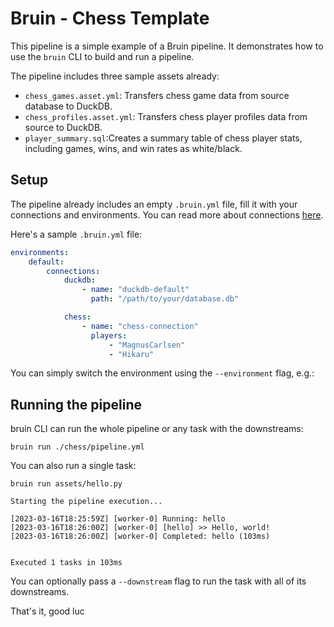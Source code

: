 # Bruin - Chess Template

This pipeline is a simple example of a Bruin pipeline. It demonstrates how to use the `bruin` CLI to build and run a pipeline.

The pipeline includes three sample assets already:
- `chess_games.asset.yml`: Transfers chess game data from source database to DuckDB.
- `chess_profiles.asset.yml`: Transfers chess player profiles data from source to DuckDB.
- `player_summary.sql`:Creates a summary table of chess player stats, including games, wins, and win rates as white/black.

## Setup
The pipeline already includes an empty `.bruin.yml` file, fill it with your connections and environments. You can read more about connections [here](https://bruin-data.github.io/bruin/connections/overview.html).

Here's a sample `.bruin.yml` file:

```yaml
environments:
    default:
        connections:
            duckdb:
                - name: "duckdb-default"
                  path: "/path/to/your/database.db"

            chess:
                - name: "chess-connection"
                  players:
                      - "MagnusCarlsen"
                      - "Hikaru"
```

You can simply switch the environment using the `--environment` flag, e.g.:


## Running the pipeline

bruin CLI can run the whole pipeline or any task with the downstreams:

```shell
bruin run ./chess/pipeline.yml
```

You can also run a single task:

```shell
bruin run assets/hello.py                            
```

```shell
Starting the pipeline execution...

[2023-03-16T18:25:59Z] [worker-0] Running: hello
[2023-03-16T18:26:00Z] [worker-0] [hello] >> Hello, world!
[2023-03-16T18:26:00Z] [worker-0] Completed: hello (103ms)


Executed 1 tasks in 103ms
```

You can optionally pass a `--downstream` flag to run the task with all of its downstreams.

That's it, good luc